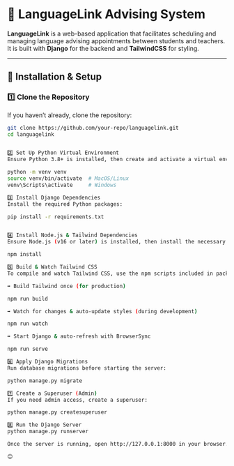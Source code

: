 # 🏫 LanguageLink Advising System

**LanguageLink** is a web-based application that facilitates scheduling and managing language advising appointments between students and teachers. It is built with **Django** for the backend and **TailwindCSS** for styling.

---

## 🚀 Installation & Setup

### **1️⃣ Clone the Repository**
If you haven’t already, clone the repository:
```sh
git clone https://github.com/your-repo/languagelink.git
cd languagelink


2️⃣ Set Up Python Virtual Environment
Ensure Python 3.8+ is installed, then create and activate a virtual environment:

python -m venv venv
source venv/bin/activate  # MacOS/Linux
venv\Scripts\activate     # Windows

3️⃣ Install Django Dependencies
Install the required Python packages:

pip install -r requirements.txt


4️⃣ Install Node.js & Tailwind Dependencies
Ensure Node.js (v16 or later) is installed, then install the necessary dependencies:

npm install

5️⃣ Build & Watch Tailwind CSS
To compile and watch Tailwind CSS, use the npm scripts included in package.json:

➡️ Build Tailwind once (for production)

npm run build

➡️ Watch for changes & auto-update styles (during development)

npm run watch

➡️ Start Django & auto-refresh with BrowserSync

npm run serve

6️⃣ Apply Django Migrations
Run database migrations before starting the server:

python manage.py migrate

7️⃣ Create a Superuser (Admin)
If you need admin access, create a superuser:

python manage.py createsuperuser

8️⃣ Run the Django Server
python manage.py runserver

Once the server is running, open http://127.0.0.1:8000 in your browser.

😊


